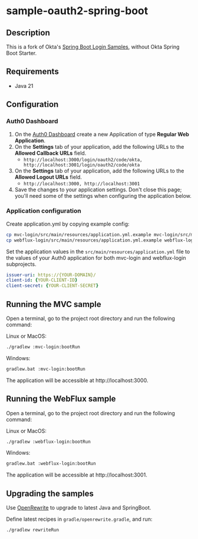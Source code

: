 # sample-oauth2-spring-boot

## Description

This is a fork of Okta's [Spring Boot Login Samples](https://github.com/auth0-samples/auth0-spring-boot-login-samples), without Okta Spring Boot Starter. 

## Requirements

- Java 21

## Configuration

### Auth0 Dashboard
1. On the [Auth0 Dashboard](https://manage.auth0.com/#/clients) create a new Application of type **Regular Web Application**.
1. On the **Settings** tab of your application, add the following URLs to the **Allowed Callback URLs** field.
   - `http://localhost:3000/login/oauth2/code/okta, http://localhost:3001/login/oauth2/code/okta`
1. On the **Settings** tab of your application, add the following URLs to the **Allowed Logout URLs** field.
   - `http://localhost:3000, http://localhost:3001`
1. Save the changes to your application settings. Don't close this page; you'll need some of the settings when configuring the application below.

### Application configuration

Create application.yml by copying example config:

```bash
cp mvc-login/src/main/resources/application.yml.example mvc-login/src/main/resources/application.yml
cp webflux-login/src/main/resources/application.yml.example webflux-login/src/main/resources/application.yml
```

Set the application values in the `src/main/resources/application.yml` file to the values of your Auth0 application for both mvc-login and webflux-login subprojects.

```yaml
issuer-uri: https://{YOUR-DOMAIN}/
client-id: {YOUR-CLIENT-ID}
client-secret: {YOUR-CLIENT-SECRET}
```

## Running the MVC sample

Open a terminal, go to the project root directory and run the following command:

Linux or MacOS:

```bash
./gradlew :mvc-login:bootRun
```

Windows:

```bash
gradlew.bat :mvc-login:bootRun 
```

The application will be accessible at http://localhost:3000.

## Running the WebFlux sample

Open a terminal, go to the project root directory and run the following command:

Linux or MacOS:

```bash
./gradlew :webflux-login:bootRun
```

Windows:

```bash
gradlew.bat :webflux-login:bootRun 
```

The application will be accessible at http://localhost:3001.

## Upgrading the samples

Use [OpenRewrite](https://docs.openrewrite.org/) to upgrade to latest Java and SpringBoot.

Define latest recipes in `gradle/openrewrite.gradle`, and run:

```
./gradlew rewriteRun
```
